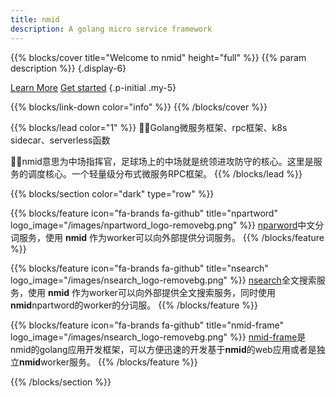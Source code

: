 ```yaml
---
title: nmid
description: A golang micro service framework
---
```


{{% blocks/cover title="Welcome to nmid" height="full" %}}
{{% param description %}}
{.display-6}

<a class="btn btn-lg btn-primary me-3" href="about/">Learn More</a>
<a class="btn btn-lg btn-secondary" href="https://github.com/HughNian/nmid/releases" target="_blank">Get started</a>
{.p-initial .my-5}

<!-- <span style="margin-top:25px;margin-bottom:15px">
<a class="github-button" href="https://github.com/HughNian/nmid" data-icon="octicon-star" data-size="large" data-show-count="true" aria-label="Star nmid">Star nmid</a>
<a class="github-button" href="https://github.com/HughNian/nmid-c" data-icon="octicon-star" data-size="large" data-show-count="true" aria-label="Star nmid-c">Star nmid-c</a>
<a class="github-button" href="https://github.com/HughNian/nmid-php-ext" data-icon="octicon-star" data-size="large" data-show-count="true" aria-label="Star nmid-php-ext">Star nmid-php-ext</a>
</span> -->


{{% blocks/link-down color="info" %}}
{{% /blocks/cover %}}

{{% blocks/lead color="1" %}}
👏👏Golang微服务框架、rpc框架、k8s sidecar、serverless函数  

🤟🤟nmid意思为中场指挥官，足球场上的中场就是统领进攻防守的核心。这里是服务的调度核心。一个轻量级分布式微服务RPC框架。 
{{% /blocks/lead %}}

{{% blocks/section color="dark" type="row" %}}

{{% blocks/feature icon="fa-brands fa-github" title="npartword" logo_image="/images/npartword_logo-removebg.png" %}}
[nparword](https://github.com/HughNian/npartword)中文分词服务，使用 **nmid** 作为worker可以向外部提供分词服务。
{{% /blocks/feature %}}


{{% blocks/feature icon="fa-brands fa-github" title="nsearch" logo_image="/images/nsearch_logo-removebg.png" %}}
[nsearch](https://github.com/HughNian/nsearch)全文搜索服务，使用 **nmid** 作为worker可以向外部提供全文搜索服务，同时使用**nmid**npartword的worker的分词服。
{{% /blocks/feature %}}


{{% blocks/feature icon="fa-brands fa-github" title="nmid-frame" logo_image="/images/nsearch_logo-removebg.png" %}}
[nmid-frame](https://github.com/nmid-team/goframe)是nmid的golang应用开发框架，可以方便迅速的开发基于**nmid**的web应用或者是独立**nmid**worker服务。
{{% /blocks/feature %}}


{{% /blocks/section %}}
